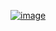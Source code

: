 [![image](https://user-images.githubusercontent.com/62287665/202916549-01172bfc-ca74-429a-99b1-7b7d3e0fb5af.png)](https://youtu.be/XMXBpJVIi2w)
